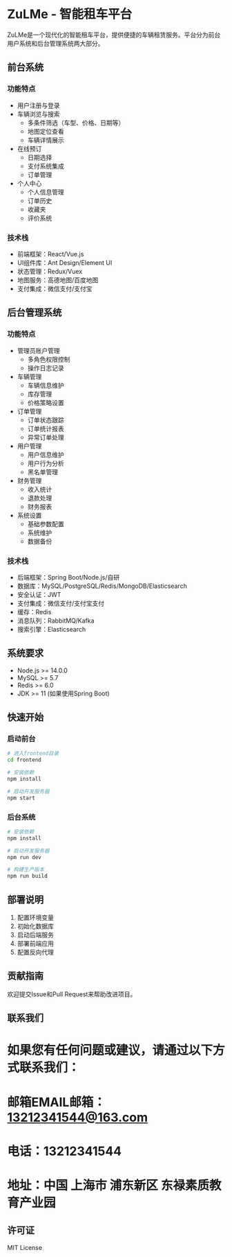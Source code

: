 # ZuLMe - 智能租车平台

ZuLMe是一个现代化的智能租车平台，提供便捷的车辆租赁服务。平台分为前台用户系统和后台管理系统两大部分。

## 前台系统

### 功能特点
- 用户注册与登录
- 车辆浏览与搜索
  - 多条件筛选（车型、价格、日期等）
  - 地图定位查看
  - 车辆详情展示
- 在线预订
  - 日期选择
  - 支付系统集成
  - 订单管理
- 个人中心
  - 个人信息管理
  - 订单历史
  - 收藏夹
  - 评价系统

### 技术栈
- 前端框架：React/Vue.js
- UI组件库：Ant Design/Element UI
- 状态管理：Redux/Vuex
- 地图服务：高德地图/百度地图
- 支付集成：微信支付/支付宝

## 后台管理系统

### 功能特点
- 管理员账户管理
  - 多角色权限控制
  - 操作日志记录
- 车辆管理
  - 车辆信息维护
  - 库存管理
  - 价格策略设置
- 订单管理
  - 订单状态跟踪
  - 订单统计报表
  - 异常订单处理
- 用户管理
  - 用户信息维护
  - 用户行为分析
  - 黑名单管理
- 财务管理
  - 收入统计
  - 退款处理
  - 财务报表
- 系统设置
  - 基础参数配置
  - 系统维护
  - 数据备份

### 技术栈
- 后端框架：Spring Boot/Node.js/自研
- 数据库：MySQL/PostgreSQL/Redis/MongoDB/Elasticsearch
- 安全认证：JWT
- 支付集成：微信支付/支付宝支付
- 缓存：Redis
- 消息队列：RabbitMQ/Kafka
- 搜索引擎：Elasticsearch

## 系统要求
- Node.js >= 14.0.0
- MySQL >= 5.7
- Redis >= 6.0
- JDK >= 11 (如果使用Spring Boot)

## 快速开始

### 启动前台
```bash
# 进入frontend目录
cd frontend

# 安装依赖
npm install

# 启动开发服务器
npm start
```

### 后台系统
```bash
# 安装依赖
npm install

# 启动开发服务器
npm run dev

# 构建生产版本
npm run build
```

## 部署说明
1. 配置环境变量
2. 初始化数据库
3. 启动后端服务
4. 部署前端应用
5. 配置反向代理

## 贡献指南
欢迎提交Issue和Pull Request来帮助改进项目。

## 联系我们
# 如果您有任何问题或建议，请通过以下方式联系我们：
# 邮箱EMAIL邮箱：13212341544@163.com
# 电话：13212341544
# 地址：中国 上海市 浦东新区 东禄素质教育产业园



## 许可证
MIT License
